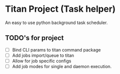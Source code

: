 # Titan Project (Task helper)

An easy to use python background task scheduler.

## TODO's for project

- [ ] Bind CLI params to titan command package
- [ ] Add jobs import/queue to titan
- [ ] Allow for job specific configs
- [ ] Add job modes for single and daemon execution.
